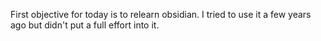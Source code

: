 First objective for today is to relearn obsidian.
I tried to use it a few years ago but didn't put a full effort into it.


